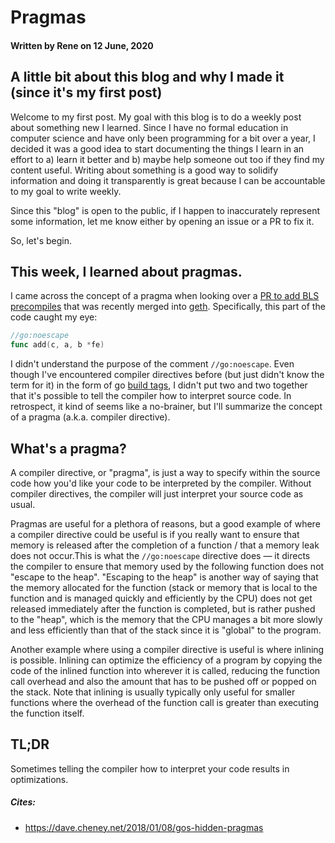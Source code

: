 # Pragmas
#### Written by Rene on 12 June, 2020

## A little bit about this blog and why I made it (since it's my first post)
Welcome to my first post. My goal with this blog is to do a weekly post about something new I learned. Since I have no formal education in computer science and have only been programming for a bit over a year, I decided it was a good idea to start documenting the things I learn in an effort to a) learn it better and b) maybe help someone out too if they find my content useful. Writing about something is a good way to solidify information and doing it transparently is great because I can be accountable to my goal to write weekly.

Since this "blog" is open to the public, if I happen to inaccurately represent some information, let me know either by opening an issue or a PR to fix it.

So, let's begin.

## This week, I learned about **pragmas**. 
I came across the concept of a pragma when looking over a [PR to add BLS precompiles](https://github.com/ethereum/go-ethereum/pull/21018) that was recently merged into [geth](https://github.com/ethereum/go-ethereum). Specifically, this part of the code caught my eye: 

```go
//go:noescape
func add(c, a, b *fe)
```

I didn't understand the purpose of the comment `//go:noescape`. Even though I've encountered compiler directives before (but just didn't know the term for it) in the form of go [build tags](https://dave.cheney.net/2013/10/12/how-to-use-conditional-compilation-with-the-go-build-tool), I didn't put two and two together that it's possible to tell the compiler how to interpret source code. In retrospect, it kind of seems like a no-brainer, but I'll summarize the concept of a pragma (a.k.a. compiler directive).

## What's a pragma?
A compiler directive, or "pragma", is just a way to specify within the source code how you'd like your code to be interpreted by the compiler. Without compiler directives, the compiler will just interpret your source code as usual.

Pragmas are useful for a plethora of reasons, but a good example of where a compiler directive could be useful is if you really want to ensure that memory is released after the completion of a function / that a memory leak does not occur.This is what the `//go:noescape` directive does — it directs the compiler to ensure that memory used by the following function does not "escape to the heap". "Escaping to the heap" is another way of saying that the memory allocated for the function (stack or memory that is local to the function and is managed quickly and efficiently by the CPU) does not get released immediately after the function is completed, but is rather pushed to the "heap", which is the memory that the CPU manages a bit more slowly and less efficiently than that of the stack since it is "global" to the program.

Another example where using a compiler directive is useful is where inlining is possible. Inlining can optimize the efficiency of a program by copying the code of the inlined function into wherever it is called, reducing the function call overhead and also the amount that has to be pushed off or popped on the stack. Note that inlining is usually typically only useful for smaller functions where the overhead of the function call is greater than executing the function itself.

## TL;DR
Sometimes telling the compiler how to interpret your code results in optimizations.

##### Cites:
* https://dave.cheney.net/2018/01/08/gos-hidden-pragmas

